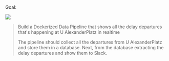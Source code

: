 # 

Goal:

![](file:///home/pit/Pictures/proj_06.png)



> Build a Dockerized Data Pipeline that shows all the delay departures that's happening at U AlexanderPlatz in realtime
>
> The pipeline should collect all the departures from U AlexanderPlatz and store them in a database. Next, from the database extracting the delay departures and show them to Slack.
>
> 
>
> 